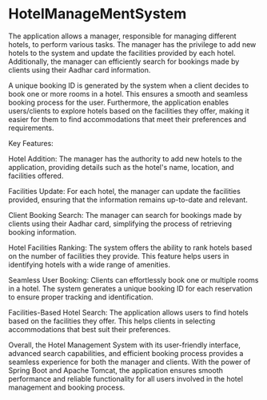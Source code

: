 # HotelManageMentSystem
The application allows a manager, responsible for managing different hotels, to perform various tasks. The manager has the privilege to add new hotels to the system and update the facilities provided by each hotel. Additionally, the manager can efficiently search for bookings made by clients using their Aadhar card information.

A unique booking ID is generated by the system when a client decides to book one or more rooms in a hotel. This ensures a smooth and seamless booking process for the user. Furthermore, the application enables users/clients to explore hotels based on the facilities they offer, making it easier for them to find accommodations that meet their preferences and requirements.

Key Features:

Hotel Addition: The manager has the authority to add new hotels to the application, providing details such as the hotel's name, location, and facilities offered.

Facilities Update: For each hotel, the manager can update the facilities provided, ensuring that the information remains up-to-date and relevant.

Client Booking Search: The manager can search for bookings made by clients using their Aadhar card, simplifying the process of retrieving booking information.

Hotel Facilities Ranking: The system offers the ability to rank hotels based on the number of facilities they provide. This feature helps users in identifying hotels with a wide range of amenities.

Seamless User Booking: Clients can effortlessly book one or multiple rooms in a hotel. The system generates a unique booking ID for each reservation to ensure proper tracking and identification.

Facilities-Based Hotel Search: The application allows users to find hotels based on the facilities they offer. This helps clients in selecting accommodations that best suit their preferences.

Overall, the Hotel Management System with its user-friendly interface, advanced search capabilities, and efficient booking process provides a seamless experience for both the manager and clients. With the power of Spring Boot and Apache Tomcat, the application ensures smooth performance and reliable functionality for all users involved in the hotel management and booking process.
